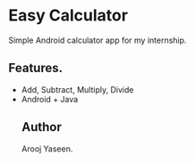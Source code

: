 # Easy Calculator
Simple Android calculator app for my internship.
## Features.
  - Add, Subtract, Multiply, Divide
  - Android + Java
    ## Author
    Arooj Yaseen.
